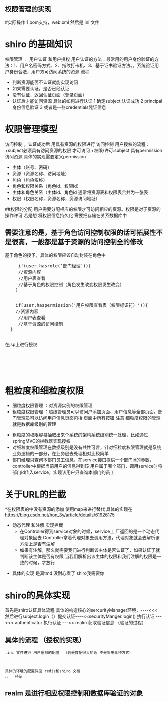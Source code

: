 ## 权限管理的实现  

#实际操作
1 pom支持，web.xml  然后是 ini 文件

# shiro 的基础知识
  权限管理  ： 用户认证 和用户授权
  用户认证的方法：最常用的用户身份验证的方法：1、用户名密码方式、2、指纹打卡机、3、基于证书验证方法。。系统验证用户身份合法，用户方可访问系统的资源
  流程
  * 判断资源能否不认证就能实现访问
  * 如果需要认证，是否已经认证
  * 没有认证，返回认证页面（登录页面）
  * 认证后才能访问资源
 具体的如何进行认证  1 确定subject 认证成功 2 principal身份信息验证 3 或者是一些credentials凭证信息

# 权限管理模型
 访问控制 ，认证成功后 用具有资源的权限进行 访问控制
 用户授权的流程：
   +subject必须具有访问资源的权限 才可访问
   +权限/许可:subject 具有permission访问资源  具体的实现需要定义permission 

  * 主体（账号、密码）
  * 资源（资源名称、访问地址）
  * 角色（角色名称）
  * 角色和权限关系（角色id、权限id）
  * 主体和角色关系（主体id、角色id
 通常将资源表和权限表合并为一张表
 * 权限（权限名称，资源名称，资源访问地址）

  ##权限的分配
  用户需要分配相应的权限才可访问相应的资源。权限是对于资源的操作许可
 若是想 将权限信息持久化 需要把存储在关系数据库中
  ## 需要注意的是，基于角色访问控制权限的话可拓展性不是很高，一般都是基于资源的访问控制全的修改


  基于角色的授予，具体的权限应该自动封装在角色中
  <pre>
  	 if(user.hasrole(‘部门经理’)){
  	 //资源内容
  	 //用户表查看
  	 //基于角色的权限控制（角色发生改变权限发生改变）
  	}
  </pre>

  <pre>
  	if(user.haspermission('用户权限查看表（权限标识符）')){
  	//资源内容
  	 //用户表查看
  	 //基于资源的访问控制
  }
  </pre>
  在jsp上进行授权
  <pre>
     <shiro:hasRole name="admin"> 
      <!— 有权限 —> 
      </shiro:hasRole> 
  </pre>

# 粗粒度和细粒度权限
  * 细粒度权限管理 ：对资源实例的权限管理 
  * 粗粒度权限管理 ：超级管理员可以访问户添加页面、用户信息等全部页面。部门管理员可以访问用户信息页面包括 页面中所有按钮
  注意 细粒度权限的管理就是数据库级别的管理
   + 粗粒度的权限容易抽取出来个系统的架构系统级别统一处理，比如通过springMVC的拦截器实现授权
   + 对细粒度权限管理在数据级别是没有共性可言，针对细粒度权限管理就是系统业务逻辑的一部分，在业务层去处理相对比较简单
   + 部门经理只查询本部门员工信息，在service接口提供一个部门id的参数，controller中根据当前用户的信息得到该 用户属于哪个部门，调用service时将部门id传入service，实现该用户只查询本部门的员工

# 关于URL的拦截
  *在权限表的中没有资源的添加 使用map来进行替代
   具体的实现在
   https://blog.csdn.net/hon_3y/article/details/61926175
  * 动态代理 和注解 实现拦截
    + 在Controller得到service对象的时候，service工 厂返回的是一个动态代理对象回去
     Controller拿着代理对象去调用方法，代理对象就会去解析该方法上是否有注解
     + 如果有注解，那么就需要我们进行判断该主体是否认证了，如果认证了就判断该主体是否有权限
     当我们解析出该主体的权限和我们注解的权限是一致的时候，才放行
   + 具体的实现 是真tmd 没耐心看了  shiro我需要你


# shiro的具体实现
  首先是shiro认证具体流程  具体的构造核心的sercurityManager环境，----<<< 然后进行subject.login（）提交认证----<<securityManger.login() 执行认证  ---<<<
  authenticator 执行认证 ---<< realm 获取验证信息   （验证的过程）

   ## 具体的流程 （授权的实现）
    .ini 文件进行 用户信息的配置  （若是数据很大的话 不是采用此种方式）



    具体的环境的配置详见 redis和shiro 文档
    。。  待定

   ##  realm 是进行相应权限控制和数据库验证的对象
     







